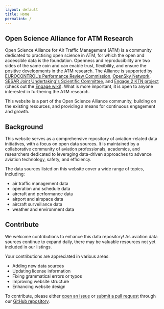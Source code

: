 ```yaml
---
layout: default
title: Home
permalink: /
---
```


## Open Science Alliance for ATM Research

Open Science Alliance for Air Traffic Management (ATM) is a community dedicated to practising open science in ATM, for which the open and accessible data is the foundation. Openness and reproducibility are two sides of
the same coin and can enable trust, flexibility, and ensure the positive developments in the ATM research. The Alliance is supported by [EUROCONTROL's Performance Review Commission](https://www.eurocontrol.int/air-navigation-services-performance-review), [OpenSky Network](https://opensky-network.org/), [SESAR Joint Undertaking's Scientific Committee](https://www.sesarju.eu/about-sesar/scientific-committee), and [Engage 2 KTN project](https://engagektn.eu/) (check out the [Engage wiki](https://wikiengagektn.com/)). What is more important, it is open to anyone interested in furthering the ATM research. 

This website is a part of the Open Science Alliance community, building on the existing resources, and providing a means for continuous engagement and growth. 

## Background

This website serves as a comprehensive repository of aviation-related data initiatives, with a focus on open data sources. It is maintained by a collaborative community of aviation professionals, academics, and researchers dedicated to leveraging data-driven approaches to advance aviation technology, safety, and efficiency.

The data sources listed on this website cover a wide range of topics, including:
- air traffic management data
- operation and schedule data
- aircraft and performance data
- airport and airspace data
- aircraft surveillance data
- weather and environment data


## Contribute
We welcome contributions to enhance this data repository! As aviation data sources continue to expand daily, there may be valuable resources not yet included in our listings.

Your contributions are appreciated in various areas:
- Adding new data sources
- Updating license information
- Fixing grammatical errors or typos
- Improving website structure
- Enhancing website design

To contribute, please either [open an issue](https://github.com/atmdata/atmdata.github.io/issues/new) or [submit a pull request](https://help.github.com/en/articles/creating-a-pull-request) through our [GitHub repository](https://github.com/atmdata/atmdata.github.io).
